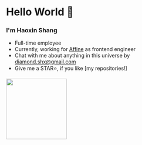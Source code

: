 # Hello World 👋

### I'm Haoxin Shang

- Full-time employee
- Currently, working for [Affine](https://affine.gitbook.io/affine/) as frontend engineer
- Chat with me about anything in this universe by diamond.shx@gmail.com
- Give me a STAR⭐, if you like [my repositories!]

<div>
    <img alt="" height="165"  src="https://github-readme-stats.vercel.app/api?username=QiShaoXuan&show_icons=true&icon_color=CE1D2D&text_color=718096&bg_color=ffffff&count_private=true"/>
    <img alt="" src="https://github-readme-stats.vercel.app/api/top-langs/?username=QiShaoXuan&hide=PHP&layout=compact" />
</div>

